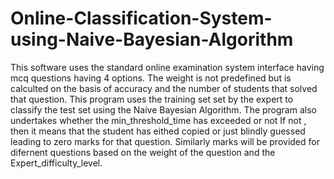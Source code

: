 Online-Classification-System-using-Naive-Bayesian-Algorithm
===========================================================
This software uses the standard online examination system interface having mcq questions having 4 options. The weight is not predefined but is calculted on the basis of accuracy and the number of students that solved that question.
This program uses the training set set by the expert to classify the test set using the Naive Bayesian Algorithm.
The program also undertakes whether the min_threshold_time has exceeded or not If not , then it means that the student has eithed copied or just blindly guessed leading to zero marks for that question. Similarly marks will be provided for difernent questions based on the weight of the question and the Expert_difficulty_level.
